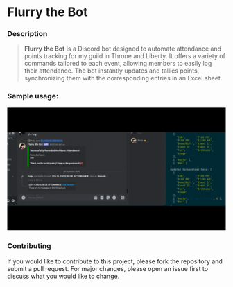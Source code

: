 # **Flurry the Bot**

### Description

> **Flurry the Bot** is a Discord bot designed to automate attendance and points tracking for my guild in Throne and Liberty. It offers a variety of commands tailored to each event, allowing members to easily log their attendance. The bot instantly updates and tallies points, synchronizing them with the corresponding entries in an Excel sheet.

### Sample usage:
![](https://github.com/CS-Martin/subd-discord-bot/blob/main-branch/docs/images/command-test.gif)

### Contributing

If you would like to contribute to this project, please fork the repository and submit a pull request. For major changes, please open an issue first to discuss what you would like to change.
